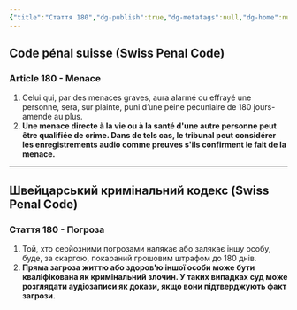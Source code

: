 ```yaml
---
{"title":"Стаття 180","dg-publish":true,"dg-metatags":null,"dg-home":null,"permalink":"/stattya-180/","dgPassFrontmatter":true,"noteIcon":""}
---
```


## Code pénal suisse (Swiss Penal Code)

### Article 180 - Menace

1. Celui qui, par des menaces graves, aura alarmé ou effrayé une personne, sera, sur plainte, puni d’une peine pécuniaire de 180 jours-amende au plus.
2. **Une menace directe à la vie ou à la santé d'une autre personne peut être qualifiée de crime. Dans de tels cas, le tribunal peut considérer les enregistrements audio comme preuves s'ils confirment le fait de la menace.**

---

## Швейцарський кримінальний кодекс (Swiss Penal Code)

### Стаття 180 - Погроза

1. Той, хто серйозними погрозами налякає або залякає іншу особу, буде, за скаргою, покараний грошовим штрафом до 180 днів.
2. **Пряма загроза життю або здоров'ю іншої особи може бути кваліфікована як кримінальний злочин. У таких випадках суд може розглядати аудіозаписи як докази, якщо вони підтверджують факт загрози.**